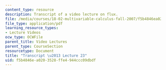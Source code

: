 ```yaml
---
content_type: resource
description: Transcript of a video lecture on flux.
file: /media/courses/18-02-multivariable-calculus-fall-2007/f5b4846ea0203528ffe4944ccc09dbdf_18_022007L23.pdf
file_type: application/pdf
learning_resource_types:
- Lecture Videos
ocw_type: OCWFile
parent_title: Video Lectures
parent_type: CourseSection
resourcetype: Document
title: "Transcript \u2013 Lecture 23"
uid: f5b4846e-a020-3528-ffe4-944ccc09dbdf
---
```

